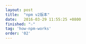 ```yaml
---
layout: post
title:  "npm v2版本"
date:   2016-03-29 11:55:25 +0800
finished: "☆"
tag: 'how-npm-works'
order: '02'
---
```

